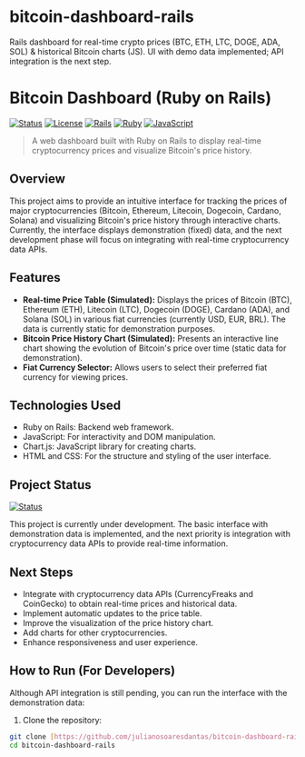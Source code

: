 # bitcoin-dashboard-rails
Rails dashboard for real-time crypto prices (BTC, ETH, LTC, DOGE, ADA, SOL) &amp; historical Bitcoin charts (JS). UI with demo data implemented; API integration is the next step.


# Bitcoin Dashboard (Ruby on Rails)

[![Status](https://img.shields.io/badge/Status-In%20Development-yellow)](https://github.com/julianosoaresdantas/bitcoin-dashboard-rails)
[![License](https://img.shields.io/badge/License-MIT-green)](https://opensource.org/licenses/MIT)
[![Rails](https://img.shields.io/badge/Rails-7.x-brightgreen)](https://rubyonrails.org/)
[![Ruby](https://img.shields.io/badge/Ruby-3.x-red)](https://www.ruby-lang.org/)
[![JavaScript](https://img.shields.io/badge/JavaScript-ES6+-yellow)](https://developer.mozilla.org/en-US/docs/Web/JavaScript)

> A web dashboard built with Ruby on Rails to display real-time cryptocurrency prices and visualize Bitcoin's price history.

## Overview

This project aims to provide an intuitive interface for tracking the prices of major cryptocurrencies (Bitcoin, Ethereum, Litecoin, Dogecoin, Cardano, Solana) and visualizing Bitcoin's price history through interactive charts. Currently, the interface displays demonstration (fixed) data, and the next development phase will focus on integrating with real-time cryptocurrency data APIs.

## Features

* **Real-time Price Table (Simulated):** Displays the prices of Bitcoin (BTC), Ethereum (ETH), Litecoin (LTC), Dogecoin (DOGE), Cardano (ADA), and Solana (SOL) in various fiat currencies (currently USD, EUR, BRL). The data is currently static for demonstration purposes.
* **Bitcoin Price History Chart (Simulated):** Presents an interactive line chart showing the evolution of Bitcoin's price over time (static data for demonstration).
* **Fiat Currency Selector:** Allows users to select their preferred fiat currency for viewing prices.

## Technologies Used

* Ruby on Rails: Backend web framework.
* JavaScript: For interactivity and DOM manipulation.
* Chart.js: JavaScript library for creating charts.
* HTML and CSS: For the structure and styling of the user interface.

## Project Status

[![Status](https://img.shields.io/badge/Status-In%20Development-yellow)](https://github.com/julianosoaresdantas/bitcoin-dashboard-rails)

This project is currently under development. The basic interface with demonstration data is implemented, and the next priority is integration with cryptocurrency data APIs to provide real-time information.

## Next Steps

* Integrate with cryptocurrency data APIs (CurrencyFreaks and CoinGecko) to obtain real-time prices and historical data.
* Implement automatic updates to the price table.
* Improve the visualization of the price history chart.
* Add charts for other cryptocurrencies.
* Enhance responsiveness and user experience.

## How to Run (For Developers)

Although API integration is still pending, you can run the interface with the demonstration data:

1. Clone the repository:
```bash
git clone [https://github.com/julianosoaresdantas/bitcoin-dashboard-rails.git](https://github.com/julianosoaresdantas/bitcoin-dashboard-rails.git)
cd bitcoin-dashboard-rails
